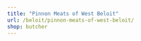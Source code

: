 ```yaml
---
title: "Pinnon Meats of West Beloit"
url: /beloit/pinnon-meats-of-west-beloit/
shop: butcher
---
```

